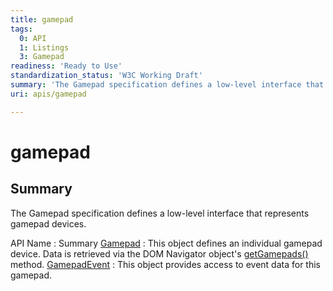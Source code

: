 ```yaml
---
title: gamepad
tags:
  0: API
  1: Listings
  3: Gamepad
readiness: 'Ready to Use'
standardization_status: 'W3C Working Draft'
summary: 'The Gamepad specification defines a low-level interface that represents gamepad devices.'
uri: apis/gamepad

---
```

# gamepad

## Summary

The Gamepad specification defines a low-level interface that represents gamepad devices.

API Name
:   Summary
[Gamepad](/apis/gamepad/Gamepad)
:   This object defines an individual gamepad device. Data is retrieved via the DOM Navigator object's [getGamepads()](/dom/Navigator/getGamepads) method.
[GamepadEvent](/apis/gamepad/GamepadEvent)
:   This object provides access to event data for this gamepad.

